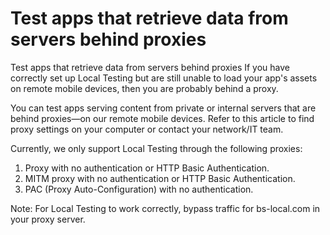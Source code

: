 # Test apps that retrieve data from servers behind proxies

Test apps that retrieve data from servers behind proxies
If you have correctly set up Local Testing but are still unable to load your app's assets on remote mobile devices, then you are probably behind a proxy.

You can test apps serving content from private or internal servers that are behind proxies—on our remote mobile devices. Refer to this article to find proxy settings on your computer or contact your network/IT team.

Currently, we only support Local Testing through the following proxies:

1. Proxy with no authentication or HTTP Basic Authentication.
2. MITM proxy with no authentication or HTTP Basic Authentication.
3. PAC (Proxy Auto-Configuration) with no authentication.


Note: For Local Testing to work correctly, bypass traffic for bs-local.com in your proxy server.

